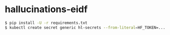 # hallucinations-eidf

```bash
$ pip install -U -r requirements.txt
$ kubectl create secret generic hl-secrets --from-literal=HF_TOKEN=...
```

